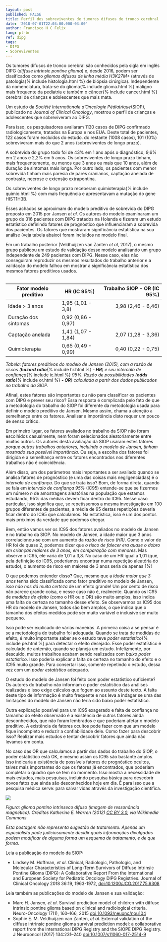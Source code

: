 ```yaml
---
layout: post
published: FALSE
title: Perfil dos sobreviventes de tumores difusos de tronco cerebral
date: '2018-07-01T22:03:00.000-03:00'
author: Francisco H C Felix
lang: pt-br
ref: dipg
tags:
- DIPG
- Sobreviventes
---
```


Os tumores difusos de tronco cerebral são conhecidos pela sigla em inglês DIPG
(_diffuse intrinsic pontine glioma_) e, desde 2016, podem ser clasificados como _gliomas difusos de linha média H3K27M+_ (através de patologia{% include histologia.html %} de biópsia cirúrgica). Independente da nomenclatura, trata-se do glioma{% include glioma.html %} maligno mais frequente da pediatria e também o câncer{% include cancer.html %} cerebral de crianças e adolescentes que mais mata.
<!--more-->

Um estudo da _Société Internationale d’Oncologie Pédiatrique_(SIOP), publicado
no _Journal of Clinical Oncology_, mostrou o perfil de crianças e adolescentes
que sobreviveram ao DIPG.

Para isso, os pesquisadores avaliaram 1130 casos de DIPG confirmado radiologicamente, tratados na Europa e nos EUA. Deste total de pacientes, 122 casos foram excluídos do estudo. do restante (1008 casos), 101 (10%) sobreviveram mais do que 2 anos (sobreviventes de longo prazo).

A sobrevida do grupo todo foi de 43% em 1 ano após o diagnóstico, 9,6% em 2 anos
e 2,2% em 5 anos. Os sobreviventes de longo prazo tinham, mais frequentemente,
ou menos que 3 anos ou mais que 10 anos, além de duração de sintomas mais longa.
Por outro lado, os pacientes com menor sobrevida tinham mais paresia de pares cranianos, captação anelada de contraste, necrose e extensão extrapontina.

Os sobreviventes de longo prazo receberam quimioterapia{% include quimio.html %} com mais frequência e apresentavam a mutação do gene HIST1H3B.

Esses achados se aproximam do modelo preditivo de sobrevida do DIPG proposto em 2015 por Jansen _et al_. Os autores do modelo examinaram um grupo de 316 pacientes com DIPG tratados na Holanda e fizeram um estudo estatístico definindo fatores de prognóstico que influenciaram a sobrevida dos pacientes. Os fatores que mostraram significância estatística na sua análise (veja tabela abaixo) foram incluídos no modelo final.

Em um trabalho posterior (Veldhuijzen van Zanten _et al_, 2017), o mesmo grupo publicou um estudo de validação desse modelo analisando um grupo independente de 249 pacientes com DIPG. Nesse caso, eles não conseguiram reproduzir os mesmos resultados do trabalho anterior e a validação do modelo falhou em mostrar a significância estatística dos mesmos fatores preditivos usados.
<br/><br/>

| Fator modelo preditivo | HR (IC 95%) | Trabalho SIOP - OR (IC 95%) |
| --- | --- | ---:|
| Idade > 3 anos | 1,95 (1,01 - 3,8) | 3,98 (2,46 - 6,46) |
| Duração dos sintomas | 0,92 (0,86 - 0,97) | |
| Captação anelada | 1,41 (1,07 - 1,84) | 2,07 (1,28 - 3,36) |
| Quimioterapia | 0,65 (0,49 - 0,99) | 0,40 (0,22 - 0,75) |

_Tabela: fatores preditivos do modelo de Jansen (2015), com a razão de riscos (**hazard ratio**_{% include hr.html %} _**- HR**) e seu intercalo de confiança_{% include ic.html %} _95%. Razão de possibilidades (**odds ratio**_{% include or.html %} _**- OR**) calculada a partir dos dados publicados no trabalho da SIOP._

Afinal, estes fatores são importantes ou não para classificar os pacientes com DIPG e prever seu risco? Essa resposta é complicada pelo fato de que a metodologia do trabalho do SIOP foi diferente da metodologia usada para definir o modelo preditivo de Jansen. Mesmo assim, chama a atenção a semelhança entre os fatores. Analisar a importância disto requer um pouco de senso crítico.

Em primeiro lugar, os fatores avaliados no trabalho da SIOP não foram escolhidos casualmente, nem foram selecionados aleatoriamente entre muitos outros. Os autores desta avaliação da SIOP usaram estes fatores _porque outros trabalhos anteriores, incluindo o modelo de Jansen, tinham mostrado sua possível importância._ Ou seja, a escolha dos fatores foi dirigida e a semelhança entre os fatores encontrados nos diferentes trabalhos não é coincidência.

Além disso, um dos parâmetros mais importantes a ser avaliado quando se analisa fatores de prognóstico (e uma das coisas mais negligenciadas) é o _intervalo de confiança_. Do que se trata isso? Bom, de forma direta, quando se fala em _intervalo de confiança 95%_ (IC95) entende-se que se fizermos um número _n_ de amostragens aleatórias na população que estamos estudando, 95% das médias devem ficar dentro do IC95. Nesse caso particular, isso significa que, se repetíssemos a mesma investigação em 100 grupos diferentes de pacientes, a média de 95 destas repetições deveria ficar dentro do IC95 que calculamos. Na estatística, isso é um dos pontos mais próximos da verdade que podemos chegar.

Bem, então vamos ver os IC95 dos fatores avaliados no modelo de Jansen e no trabalho da SIOP. No modelo de Jansen, a idade maior que 3 anos correlacionou-se com um aumento da _razão de risco (HR)_. Como o valor de HR foi de quase 2, podemos dizer que _o risco de falecer era quase o dobro em crianças maiores de 3 anos, em comparação com menores_. Mas observe o IC95, ele varia de 1,01 a 3,8. No caso de um HR igual a 1,01 (que, pela definição do IC95, poderíamos encontrar numa repetição aleatória do estudo), o aumento de risco em maiores de 3 anos seria de apenas 1%!

O que podemos entender disso? Que, mesmo que a _idade maior que 3 anos_ tenha sido classificada como fator preditivo no modelo de Jansen, _isso não nos dá muita certeza_ de um efeito grande! Um por cento de risco não parece grande coisa, e nesse caso não é, realmente. Quando os IC95 de _medidas de efeito_ (como o HR ou o OR) são muito amplos, isso indica uma falta de certeza no tamanho desse efeito. Se observarmos os IC95 dos HR do modelo de Jansen, todos são bem amplos, o que indica que o tamanho dos efeitos medidos pode ser muito variável e inclusive ser muito pequeno.

Isso pode ser explicado de várias maneiras. A primeira coisa a se pensar é se a metodologia do trabalho foi adequada. Quando se trata de medidas de efeito, é muito importante saber se o estudo teve _poder estatístico_{% include pe.html %} para detectar o efeito desejado. Esse poder estatístico é calculado de antemão, quando se planeja um estudo. Infelizmente, por descuido, muitos trabalhos acabam sendo realizados com _baixo poder estatístico_. Isso poderia explicar a falta de certeza no tamanho do efeito e o IC95 muito grande. Para consertar isso, somente repetindo o estudo, dessa vez com um _poder estatístico_ adequado.

O estudo do modelo de Jansen foi feito com poder estatístico suficiente? Os autores do trabalho não informam o poder estatístico das análises realizadas e isso exige cálculos que fogem ao assunto deste texto. A falta deste tipo de informação é muito frequente e nos leva a indagar se uma das limitações do modelo de Jansen não teria sido baixo poder estatístico.

Outra explicação possível para um IC95 exagerado e falta de confiança no tamanho do efeito observado é a existência de outros fatores ainda desconhecidos, que não foram lembrados e que poderiam afetar o modelo preditivo. A existência de fatores ocultos pode fazer com que um modelo fique incompleto e reduzir a confiabilidade dele. Como fazer para descobrir isso? Realizar mais estudos e tentar descobrir fatores que ainda não levamos em conta.

No caso das OR que calculamos a partir dos dados do trabalho do SIOP, o poder estatístico está OK, e mesmo assim os IC95 são bastante amplos. Isso indicaria a existência de possíveis fatores de prognóstico ocultos, talvez mais importantes do que os fatores já encontrados, que poderiam completar o quadro que se tem no momento. Isso mostra a necessidade de mais estudos, mais pesquisas, incluindo pesquisa básica para descobrir novos fatos que ainda são desconhecidos hoje em dia. É para isso que a pesquisa médica serve: para salvar vidas através da investigação científica.

![](https://upload.wikimedia.org/wikipedia/commons/0/09/Typical_MRI_appearance_of_diffuse_intrinsic_pontine_glioma_%28DIPG%29_-_Fonc-02-00205-g002.jpg)

_Figura: glioma pontino intrínseco difuso (imagem de ressonância magnética). Créditos Katherine E. Warren (2012) [CC BY 3.0](https://creativecommons.org/licenses/by/3.0), via Wikimedia Commons_

_Esta postagem não representa sugestão de tratamento. Apenas um especialista pode judiciosamente decidir quais informações divulgadas podem modificar de alguma forma um esquema de tratamento, e de que forma._

Leia a publicação do modelo da SIOP:
- Lindsey M. Hoffman, _et al_. Clinical, Radiologic, Pathologic, and Molecular Characteristics of Long-Term Survivors of Diffuse Intrinsic Pontine Glioma (DIPG): A Collaborative Report From the International and European Society for Pediatric Oncology DIPG Registries. Journal of Clinical Oncology 2018 36:19, 1963-1972, [doi:10.1200/JCO.2017.75.9308](https://doi.org/10.1200/JCO.2017.75.9308)

Leia também as publicações do modelo de Jansen e sua validação:
- Marc H. Jansen, _et al_. Survival prediction model of children with diffuse intrinsic pontine glioma based on clinical and radiological criteria. Neuro-Oncology 17(1), 160–166, 2015 [doi:10.1093/neuonc/nou104](https://doi.org/10.1093/neuonc/nou104)
- Sophie E. M. Veldhuijzen van Zanten, _et al_. External validation of the diffuse intrinsic pontine glioma survival prediction model: a collaborative report from the International DIPG Registry and the SIOPE DIPG Registry. J Neurooncol (2017) 134:231–240 [doi:10.1007/s11060-017-2514-9](https://doi.org/10.1007/s11060-017-2514-9)

